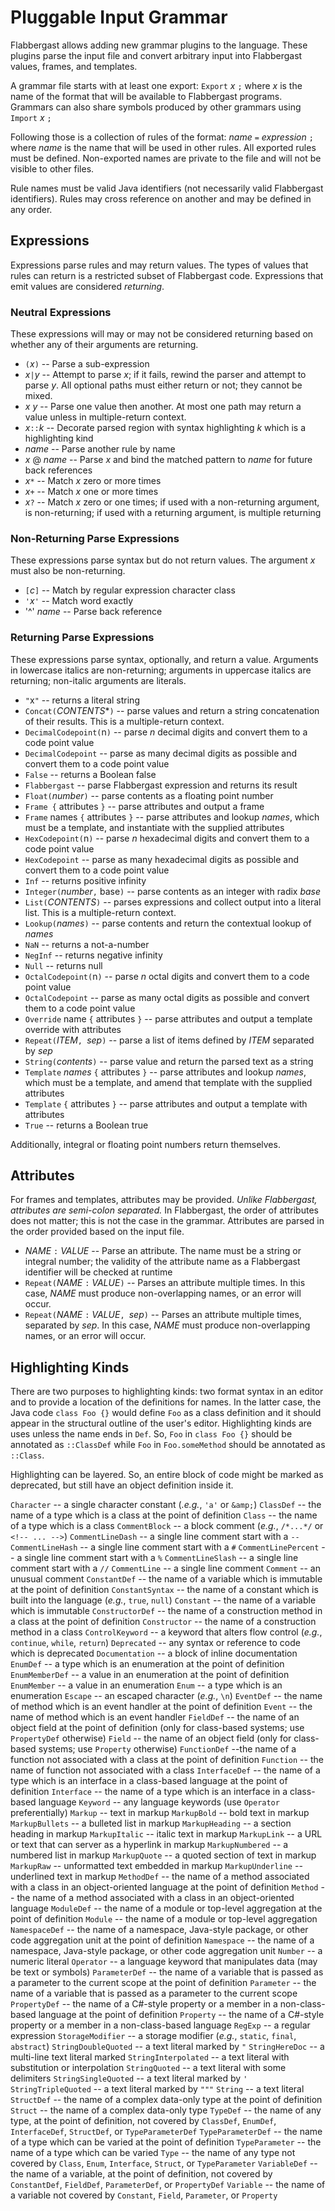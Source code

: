 # Pluggable Input Grammar

Flabbergast allows adding new grammar plugins to the language. These plugins parse the input file and convert arbitrary input into Flabbergast values, frames, and templates.

A grammar file starts with at least one export: `Export` _x_ `;` where _x_ is the name of the format that will be available to Flabbergast programs. Grammars can also share symbols produced by other grammars using `Import` _x_ `;`

Following those is a collection of rules of the format: _name_ `=` _expression_ `;` where _name_ is the name that will be used in other rules. All exported rules must be defined. Non-exported names are private to the file and will not be visible to other files.

Rule names must be valid Java identifiers (not necessarily valid Flabbergast identifiers). Rules may cross reference on another and may be defined in any order.

## Expressions
Expressions parse rules and may return values. The types of values that rules can return is a restricted subset of Flabbergast code. Expressions that emit values are considered _returning_.

### Neutral Expressions
These expressions will may or may not be considered returning based on whether any of their arguments are returning.

- `(`_x_`)` -- Parse a sub-expression
- _x_`|`_y_ -- Attempt to parse _x_; if it fails, rewind the parser and attempt to parse _y_. All optional paths must either return or not; they cannot be mixed.
- _x_ _y_ -- Parse one value then another. At most one path may return a value unless in multiple-return context.
- _x_`::`_k_ -- Decorate parsed region with syntax highlighting _k_ which is a highlighting kind
- _name_ -- Parse another rule by name
- _x_ @ _name_ -- Parse _x_ and bind the matched pattern to _name_ for future back references
- _x_`*` -- Match _x_ zero or more times
- _x_`+` -- Match _x_ one or more times
- _x_`?` -- Match _x_ zero or one times; if used with a non-returning argument, is non-returning; if used with a returning argument, is multiple returning

### Non-Returning Parse Expressions
These expressions parse syntax but do not return values. The argument _x_ must also be non-returning.

- `[`_c_`]` -- Match by regular expression character class
- `'`_x_`'` -- Match word exactly
- '^' _name_ -- Parse back reference

### Returning Parse Expressions
These expressions parse syntax, optionally, and return a value. Arguments in lowercase italics are non-returning; arguments in uppercase italics are returning; non-italic arguments are literals.

- `"`x`"` -- returns a literal string
- `Concat(`_CONTENTS_\*`)` -- parse values and return a string concatenation of their results. This is a multiple-return context. 
- `DecimalCodepoint(`n`)` -- parse _n_ decimal digits and convert them to a code point value
- `DecimalCodepoint` -- parse as many decimal digits as possible and convert them to a code point value
- `False` -- returns a Boolean false
- `Flabbergast` -- parse Flabbergast expression and returns its result
- `Float(`_number_`)` -- parse contents as a floating point number
- `Frame {` attributes `}` -- parse attributes and output a frame
- `Frame` names `{` attributes `}` -- parse attributes and lookup _names_, which must be a template, and instantiate with the supplied attributes
- `HexCodepoint(`n`)` -- parse _n_ hexadecimal digits and convert them to a code point value
- `HexCodepoint` -- parse as many hexadecimal digits as possible and convert them to a code point value
- `Inf` -- returns positive infinity
- `Integer(`_number_`,` base`)` -- parse contents as an integer with radix _base_
- `List(`_CONTENTS_`)` -- parses expressions and collect output into a literal list. This is a multiple-return context.
- `Lookup(`_names_`)` -- parse contents and return the contextual lookup of _names_
- `NaN` -- returns a not-a-number
- `NegInf` -- returns negative infinity
- `Null` -- returns null
- `OctalCodepoint(`n`)` -- parse _n_ octal digits and convert them to a code point value
- `OctalCodepoint` -- parse as many octal digits as possible and convert them to a code point value
- `Override` name `{` attributes `}` -- parse attributes and output a template override with attributes
- `Repeat(`_ITEM_`, `_sep_`)` -- parse a list of items defined by _ITEM_ separated by _sep_
- `String(`_contents_`)` -- parse value and return the parsed text as a string
- `Template` _names_ `{` attributes `}` -- parse attributes and lookup _names_, which must be a template, and amend that template with the supplied attributes
- `Template` `{` attributes `}` -- parse attributes and output a template with attributes
- `True` -- returns a Boolean true

Additionally, integral or floating point numbers return themselves.

## Attributes
For frames and templates, attributes may be provided. _Unlike Flabbergast, attributes are semi-colon separated._ In Flabbergast, the order of attributes does not matter; this is not the case in the grammar. Attributes are parsed in the order provided based on the input file.

- _NAME_ `:` _VALUE_ -- Parse an attribute. The name must be a string or integral number; the validity of the attribute name as a Flabbergast identifier will be checked at runtime
- `Repeat(`_NAME_ `:` _VALUE_`)` -- Parses an attribute multiple times. In this case, _NAME_ must produce non-overlapping names, or an error will occur.
- `Repeat(`_NAME_ `:` _VALUE_`, `_sep_`)` -- Parses an attribute multiple times, separated by _sep_. In this case, _NAME_ must produce non-overlapping names, or an error will occur.

## Highlighting Kinds
There are two purposes to highlighting kinds: two format syntax in an editor and to provide a location of the definitions for names. In the latter case, the Java code `class Foo {}` would define `Foo` as a class definition and it should appear in the structural outline of the user's editor. Highlighting kinds are uses unless the name ends in `Def`. So, `Foo` in `class Foo {}` should be annotated as `::ClassDef` while `Foo` in `Foo.someMethod` should be annotated as `::Class`.

Highlighting can be layered. So, an entire block of code might be marked as deprecated, but still have an object definition inside it.

`Character` -- a single character constant (_.e.g._, `'a'` or `&amp;`)
`ClassDef` -- the name of a type which is a class at the point of definition
`Class` -- the name of a type which is a class
`CommentBlock` -- a block comment (_e.g._, `/*...*/` or `<!-- ... -->`)
`CommentLineDash` -- a single line comment start with a `--`
`CommentLineHash` -- a single line comment start with a `#`
`CommentLinePercent` -- a single line comment start with a `%`
`CommentLineSlash` -- a single line comment start with a `//`
`CommentLine` -- a single line comment
`Comment` -- an unusual comment
`ConstantDef` -- the name of a variable which is immutable at the point of definition
`ConstantSyntax` -- the name of a constant which is built into the language (_e.g._, `true`, `null`)
`Constant` -- the name of a variable which is immutable
`ConstructorDef` -- the name of a construction method in a class at the point of definition
`Constructor` -- the name of a construction method in a class
`ControlKeyword` -- a keyword that alters flow control (_e.g._, `continue`, `while`, `return`)
`Deprecated` -- any syntax or reference to code which is deprecated
`Documentation` -- a block of inline documentation
`EnumDef` -- a type which is an enumeration at the point of definition
`EnumMemberDef` -- a value in an enumeration at the point of definition
`EnumMember` -- a value in an enumeration
`Enum` -- a type which is an enumeration
`Escape` -- an escaped character (_e.g._, `\n`)
`EventDef` -- the name of method which is an event handler at the point of definition
`Event` -- the name of method which is an event handler
`FieldDef` -- the name of an object field at the point of definition (only for class-based systems; use `PropertyDef` otherwise)
`Field` -- the name of an object field (only for class-based systems; use `Property` otherwise)
`FunctionDef` --the name of a function not associated with a class at the point of definition
`Function` -- the name of function not associated with a class
`InterfaceDef` -- the name of a type which is an interface in a class-based language at the point of definition
`Interface` -- the name of a type which is an interface in a class-based language
`Keyword` -- any language keywords (use `Operator` preferentially)
`Markup` -- text in markup
`MarkupBold` -- bold text in markup
`MarkupBullets` -- a bulleted list in markup
`MarkupHeading` -- a section heading in markup
`MarkupItalic` -- italic text in markup
`MarkupLink` -- a URL or text that can server as a hyperlink in markup
`MarkupNumbered` -- a numbered list in markup
`MarkupQuote` -- a quoted section of text in markup
`MarkupRaw` -- unformatted text embedded in markup
`MarkupUnderline` -- underlined text in markup
`MethodDef` -- the name of a method associated with a class in an object-oriented language at the point of definition
`Method` -- the name of a method associated with a class in an object-oriented language
`ModuleDef` -- the name of a module or top-level aggregation at the point of definition
`Module` -- the name of a module or top-level aggregation
`NamespaceDef` -- the name of a namespace, Java-style package, or other code aggregation unit at the point of definition
`Namespace` -- the name of a namespace, Java-style package, or other code aggregation unit
`Number` -- a numeric literal
`Operator` -- a language keyword that manipulates data (may be text or symbols)
`ParameterDef` -- the name of a variable that is passed as a parameter to the current scope at the point of definition
`Parameter` -- the name of a variable that is passed as a parameter to the current scope
`PropertyDef` -- the name of a C#-style property or a member in a non-class-based language at the point of definition
`Property` -- the name of a C#-style property or a member in a non-class-based language
`RegExp` -- a regular expression
`StorageModifier` -- a storage modifier (_e.g._, `static`, `final`, `abstract`)
`StringDoubleQuoted` -- a text literal marked by `"`
`StringHereDoc` -- a multi-line text literal marked
`StringInterpolated` -- a text literal with substitution or interpolation
`StringQuoted` -- a text literal with some delimiters
`StringSingleQuoted` -- a text literal marked by `'`
`StringTripleQuoted` -- a text literal marked by `"""`
`String` -- a text literal
`StructDef` -- the name of a complex data-only type at the point of definition
`Struct` -- the name of a complex data-only type
`TypeDef` -- the name of any type, at the point of definition, not covered by `ClassDef`, `EnumDef`, `InterfaceDef`, `StructDef`, or `TypeParameterDef`
`TypeParameterDef` -- the name of a type which can be varied at the point of definition
`TypeParameter` -- the name of a type which can be varied
`Type` -- the name of any type not covered by `Class`, `Enum`, `Interface`, `Struct`, or `TypeParameter`
`VariableDef` -- the name of a variable, at the point of definition, not covered by `ConstantDef`, `FieldDef`, `ParameterDef`, or `PropertyDef`
`Variable` -- the name of a variable not covered by `Constant`, `Field`, `Parameter`, or `Property`
